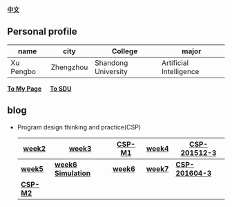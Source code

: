 [**中文**](./index.md) 
## Personal  profile

  |  name |  city |College| major |
  |-------|-------|-------|-------|
  | Xu Pengbo | Zhengzhou | Shandong University | Artificial Intelligence|

  [**To My Page**](https://www.xupengbo.cn) &nbsp;&nbsp;&nbsp;  [**To SDU**](https://www.sdu.edu.cn/sdgk/sdjj.htm) 
## blog    
   + Program design thinking and practice(CSP) 
   
     | [week2](./week2.md) | [week3](./week3.md) | [CSP-M1](./CSP-M1.md) | [week4](./week4.md) |[CSP-201512-3](./CSP-201512-3.md)|
     |---|---|---|---|---|
     | [**week5**](./week5.md) | [**week6 Simulation**](./week6模拟.md) | [**week6**](./week6.md) | [**week7**](./week7.md) | [**CSP-201604-3**](./csp201604-3.md) | 
     | [**CSP-M2**](./CSP-M2.md) | | | | |
   
    
